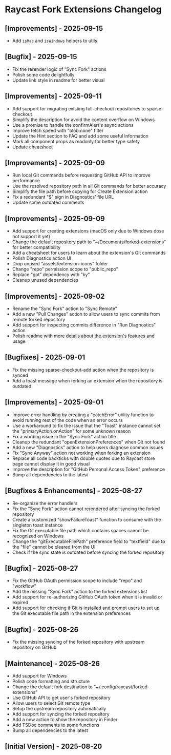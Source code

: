 # Raycast Fork Extensions Changelog

## [Improvements] - 2025-09-15

- Add `isMac` and `isWindows` helpers to utils

## [Bugfix] - 2025-09-15

- Fix the rerender logic of "Sync Fork" actions
- Polish some code delightfully
- Update link style in readme for better visual

## [Improvements] - 2025-09-11

- Add support for migrating existing full-checkout repositories to sparse-checkout
- Simplify the description for avoid the content overflow on Windows
- Use a promise to handle the confirmAlert's async actions
- Improve fetch speed with "blob:none" filter
- Update the Hint section to FAQ and add some useful information
- Mark all component props as readonly for better type safety
- Update cheatsheet

## [Improvements] - 2025-09-09

- Run local Git commands before requesting GitHub API to improve performance
- Use the resolved repository path in all Git commands for better accuracy
- Simplify the file path before copying for Create Extension action
- Fix a redundant "$" sign in Diagnostics' file URL
- Update some outdated comments

## [Improvements] - 2025-09-09

- Add support for creating extensions (macOS only due to Windows dose not support it yet)
- Change the default repository path to "~/Documents/forked-extensions" for better compatibility
- Add a cheatsheet for users to learn about the extension's Git commands
- Polish Diagnostics action UI
- Drop unused "assets/extension-icons" folder
- Change "repo" permission scope to "public_repo"
- Replace "got" dependency with "ky"
- Cleanup unused dependencies

## [Improvements] - 2025-09-02

- Rename the "Sync Fork" action to "Sync Remote"
- Add a new "Pull Changes" action to allow users to sync commits from remote forked repository
- Add support for inspecting commits difference in "Run Diagnostics" action
- Polish readme with more details about the extension's features and usage

## [Bugfixes] - 2025-09-01

- Fix the missing sparse-checkout-add action when the repository is synced
- Add a toast message when forking an extension when the repository is outdated

## [Improvements] - 2025-09-01

- Improve error handling by creating a "catchError" utility function to avoid running rest of the code when an error occurs
- Use a workaround to fix the issue that the "Toast" instance cannot set the "primaryAction.onAction" for some unknown reason
- Fix a wording issue in the "Sync Fork" action title
- Cleanup the redundant "openExtensionPreferences" when Git not found
- Add a new "Diagnostics" action to help users diagnose common issues
- Fix "Sync Anyway" action not working when forking an extension
- Replace all code backticks with double quotes due to Raycast store page cannot display it in good visual
- Improve the description for "GitHub Personal Access Token" preference
- Bump all dependencies to the latest

## [Bugfixes & Enhancements] - 2025-08-27

- Re-organize the error handlers
- Fix the "Sync Fork" action cannot rerendered after syncing the forked repository
- Create a customized "showFailureToast" function to consume with the singleton toast instance
- Fix the Git executable file path which contains spaces cannot be recognized on Windows
- Change the "gitExecutableFilePath" preference field to "textfield" due to the "file" cannot be cleared from the UI
- Check if the sync state is outdated before syncing the forked repository

## [Bugfix] - 2025-08-27

- Fix the GitHub OAuth permission scope to include "repo" and "workflow"
- Add the missing "Sync Fork" action to the forked extensions list
- Add support for re-authorizing GitHub OAuth token when it is invalid or expired
- Add support for checking if Git is installed and prompt users to set up the Git executable file path in the extension preferences

## [Bugfix] - 2025-08-26

- Fix the missing syncing of the forked repository with upstream repository on GitHub

## [Maintenance] - 2025-08-26

- Add support for Windows
- Polish code formatting and structure
- Change the default fork destination to "~/.config/raycast/forked-extensions"
- Use GitHub API to get user's forked repository
- Allow users to select Git remote type
- Setup the upstream repository automatically
- Add support for syncing the forked repository
- Add a new action to show the repository in Finder
- Add TSDoc comments to some functions
- Bump all dependencies to the latest

## [Initial Version] - 2025-08-20
